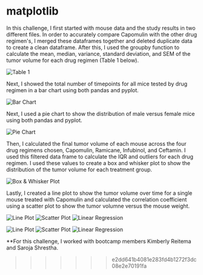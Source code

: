 # matplotlib
In this challenge, I first started with mouse data and the study results in two different files. In order to accurately compare Capomulin with the other drug regimen's, I merged these dataframes together and deleted duplicate data to create a clean dataframe. After this, I used the groupby function to calculate the mean, median, variance, standard deviation, and SEM of the tumor volume for each drug regimen (Table 1 below).

![Table 1](Images/Table_1.png)

Next, I showed the total number of timepoints for all mice tested by drug regimen in a bar chart using both pandas and pyplot.

![Bar Chart](Images/Bar_Chart.png)

Next, I used a pie chart to show the distribution of male versus female mice using both pandas and pyplot.

![Pie Chart](Images/Pie_Chart.png)

Then, I calculated the final tumor volume of each mouse across the four drug regimens chosen, Capomulin, Ramicane, Infubinol, and Ceftamin. I used this filtered data frame to calculate the IQR and outliers for each drug regimen. I used these values to create a box and whisker plot to show the distribution of the tumor volume for each treatment group.

![Box & Whisker Plot](Images/Box_Whisker_Plot.png)

Lastly, I created a line plot to show the tumor volume over time for a single mouse treated with Capomulin and calculated the correlation coefficient using a scatter plot to show the tumor volumne versus the mouse weight.

![Line Plot](Images/Line_Plot.png)
![Scatter Plot](Images/Scatter_Plot.png)
![Linear Regression](Images/Linear_Regression.png)

![Line Plot](Line_Plot.png)
![Scatter Plot](Scatter_Plot.png)
![Linear Regression](Linear_Regression.png)

**For this challenge, I worked with bootcamp members Kimberly Reitema and Saroja Shrestha.
>>>>>>> e2dd641b4081e283fd4b1272f3dc08e2e70191fa
